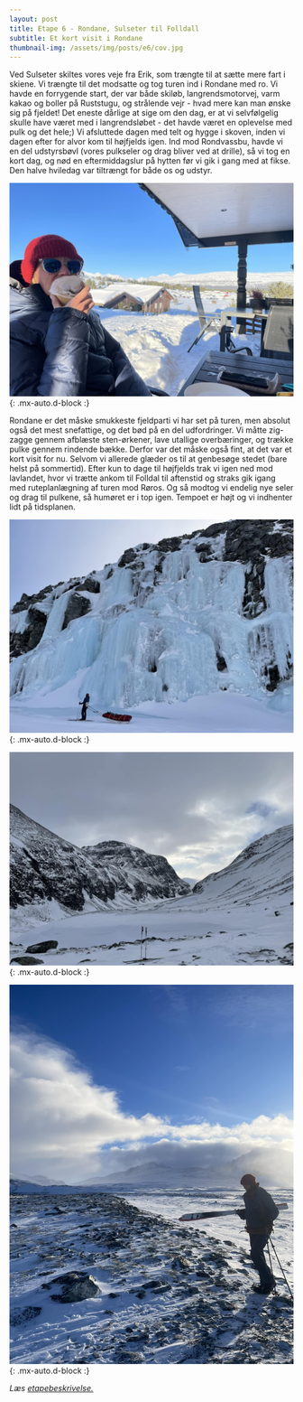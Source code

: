 ```yaml
---
layout: post
title: Etape 6 - Rondane, Sulseter til Folldall 
subtitle: Et kort visit i Rondane 
thumbnail-img: /assets/img/posts/e6/cov.jpg
---
```

Ved Sulseter skiltes vores veje fra Erik, som trængte til at sætte mere fart i skiene. Vi trængte til det modsatte og tog turen ind i Rondane med ro. Vi havde en forrygende start, der var både skiløb, langrendsmotorvej, varm kakao og boller på Ruststugu, og strålende vejr - hvad mere kan man ønske sig på fjeldet! Det eneste dårlige at sige om den dag, er at vi selvfølgelig skulle have været med i langrendsløbet - det havde været en oplevelse med pulk og det hele;) Vi afsluttede dagen med telt og hygge i skoven, inden vi dagen efter for alvor kom til højfjelds igen. Ind mod Rondvassbu, havde vi en del udstyrsbøvl (vores pulkseler og drag bliver ved at drille), så vi tog en kort dag, og nød en eftermiddagslur på hytten før vi gik i gang med at fikse. Den halve hviledag var tiltrængt for både os og udstyr.

![Kanelbolle](/assets/img/posts/e6/cov.jpg){: .mx-auto.d-block :}

Rondane er det måske smukkeste fjeldparti vi har set på turen, men absolut også det mest snefattige, og det bød på en del udfordringer. Vi måtte zig-zagge gennem afblæste sten-ørkener, lave utallige overbæringer, og trække pulke gennem rindende bække. Derfor var det måske også fint, at det var et kort visit for nu. Selvom vi allerede glæder os til at genbesøge stedet (bare helst på sommertid). Efter kun to dage til højfjelds trak vi igen ned mod lavlandet, hvor vi trætte ankom til Folldal til aftenstid og straks gik igang med ruteplanlægning af turen mod Røros. Og så modtog vi endelig nye seler og drag til pulkene, så humøret er i top igen. Tempoet er højt og vi indhenter lidt på tidsplanen. 

![Rondane](/assets/img/posts/e6/1.jpg){: .mx-auto.d-block :}

![Rondane2](/assets/img/posts/e6/2.jpg){: .mx-auto.d-block :}

![Rondane3](/assets/img/posts/e6/3.jpg){: .mx-auto.d-block :}

*Læs [etapebeskrivelse.](/rute/#rondane)*